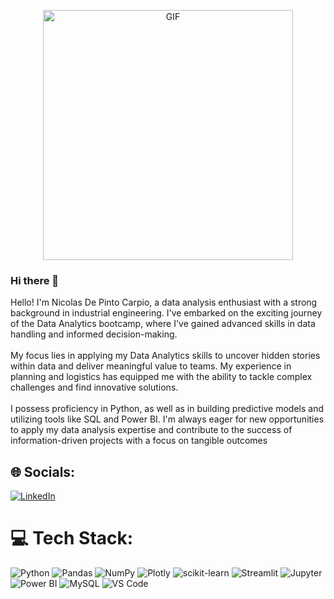 <p align="center">
  <img src="https://media.giphy.com/media/doXBzUFJRxpaUbuaqz/giphy.gif" alt="GIF" style="width: 400px;">
</p>

### Hi there 👋

Hello! I'm Nicolas De Pinto Carpio, a data analysis enthusiast with a strong background in industrial engineering. I've embarked on the exciting journey of the Data Analytics bootcamp, where I've gained advanced skills in data handling and informed decision-making.<br><br>My focus lies in applying my Data Analytics skills to uncover hidden stories within data and deliver meaningful value to teams. My experience in planning and logistics has equipped me with the ability to tackle complex challenges and find innovative solutions.<br><br>I possess proficiency in Python, as well as in building predictive models and utilizing tools like SQL and Power BI. I'm always eager for new opportunities to apply my data analysis expertise and contribute to the success of information-driven projects with a focus on tangible outcomes


## 🌐 Socials:
[![LinkedIn](https://img.shields.io/badge/LinkedIn-%230077B5.svg?logo=linkedin&logoColor=white)](https://linkedin.com/in/linkedin.com/in/nicolas-de-pinto-carpio-111271285) 

# 💻 Tech Stack:
![Python](https://img.shields.io/badge/python-3670A0?style=for-the-badge&logo=python&logoColor=ffdd54) 
![Pandas](https://img.shields.io/badge/pandas-%23150458.svg?style=for-the-badge&logo=pandas&logoColor=white) 
![NumPy](https://img.shields.io/badge/numpy-%23013243.svg?style=for-the-badge&logo=numpy&logoColor=white) 
![Plotly](https://img.shields.io/badge/Plotly-%233F4F75.svg?style=for-the-badge&logo=plotly&logoColor=white) 
![scikit-learn](https://img.shields.io/badge/scikit--learn-%23F7931E.svg?style=for-the-badge&logo=scikit-learn&logoColor=white)
![Streamlit](https://img.shields.io/badge/Streamlit-FF4B4B.svg?style=for-the-badge&logo=Streamlit&logoColor=white)
![Jupyter](https://img.shields.io/badge/Jupyter-F37626.svg?&style=for-the-badge&logo=Jupyter&logoColor=white)
![Power BI](https://img.shields.io/badge/Power%20BI-F2C811?style=for-the-badge&logo=power%20bi&logoColor=black)
![MySQL](https://img.shields.io/badge/mysql-%2300f.svg?style=for-the-badge&logo=mysql&logoColor=white)
![VS Code](https://img.shields.io/badge/Visual_Studio_Code-0078D4?style=for-the-badge&logo=visual%20studio%20code&logoColor=white)
<!-- Proudly created with GPRM ( https://gprm.itsvg.in ) -->
